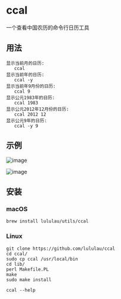 # ccal

一个查看中国农历的命令行日历工具

## 用法

    显示当前月的日历:   
       ccal
    显示当前年的日历:
       ccal -y
    显示当前年9月份的日历:
       ccal 9
    显示公元1983年的日历:
       ccal 1983
    显示公元2012年12月份的日历:
       ccal 2012 12
    显示公元9年的日历:
       ccal -y 9

## 示例 

![image](http://imglf0.ph.126.net/PxI_KslY39drlfK1F55FwQ==/2081788927852049631.png)

![image](http://imglf2.ph.126.net/3OiX1eXdIOExvhcYCdu1Tg==/6597762458983902692.png)

## 安装

### macOS

```
brew install lululau/utils/ccal
```

### Linux

```
git clone https://github.com/lululau/ccal
cd ccal/
sudo cp ccal /usr/local/bin
cd lib/
perl Makefile.PL
make
sudo make install

ccal --help
```
